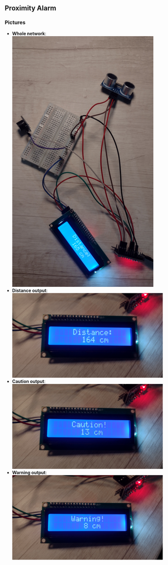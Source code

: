 ## Proximity Alarm

### Pictures

- **Whole network**:
  ![whole-network](docs/01-whole-network.png)
- **Distance output**:
  ![distance](docs/02-distance.png)
- **Caution output**:
  ![caution](docs/03-caution.png)
- **Warning output**:
  ![warning](docs/04-warning.png)